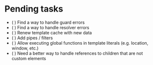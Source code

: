 # Pending tasks

- ( ) Find a way to handle guard errors
- ( ) Find a way to handle resolver errors
- ( ) Renew template cache with new data
- ( ) Add pipes / filters
- ( ) Allow executing global functions in template literals (e.g. location, window, etc.)
- ( ) Need a better way to handle references to children that are not custom elements
